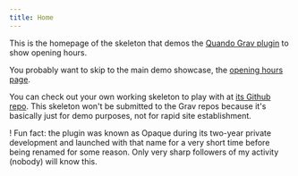 ```yaml
---
title: Home
---
```


This is the homepage of the skeleton that demos the [Quando Grav plugin](https://github.com/hughbris/grav-plugin-quando) to show opening hours.

You probably want to skip to the main demo showcase, the [opening hours page](/demo).

You can check out your own working skeleton to play with at [its Github repo](https://github.com/hughbris/grav-skeleton-quando). This skeleton won't be submitted to the Grav repos because it's basically just for demo purposes, not for rapid site establishment.

! Fun fact: the plugin was known as Opaque during its two-year private development and launched with that name for a very short time before being renamed for some reason. Only very sharp followers of my activity (nobody) will know this.